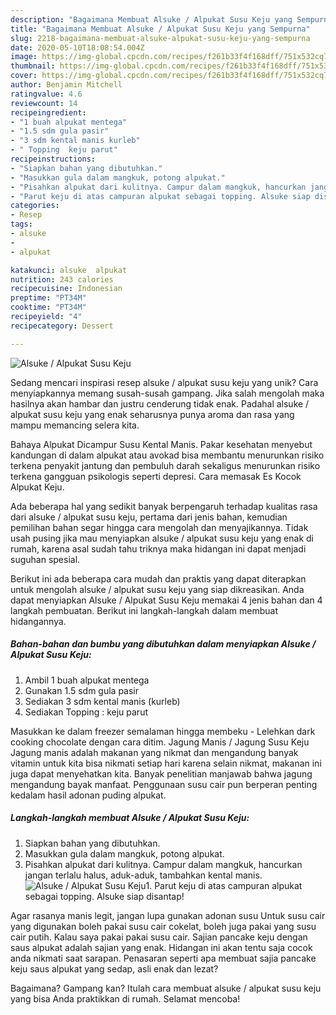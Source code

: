 ```yaml
---
description: "Bagaimana Membuat Alsuke / Alpukat Susu Keju yang Sempurna"
title: "Bagaimana Membuat Alsuke / Alpukat Susu Keju yang Sempurna"
slug: 2218-bagaimana-membuat-alsuke-alpukat-susu-keju-yang-sempurna
date: 2020-05-10T18:08:54.004Z
image: https://img-global.cpcdn.com/recipes/f261b33f4f168dff/751x532cq70/alsuke-alpukat-susu-keju-foto-resep-utama.jpg
thumbnail: https://img-global.cpcdn.com/recipes/f261b33f4f168dff/751x532cq70/alsuke-alpukat-susu-keju-foto-resep-utama.jpg
cover: https://img-global.cpcdn.com/recipes/f261b33f4f168dff/751x532cq70/alsuke-alpukat-susu-keju-foto-resep-utama.jpg
author: Benjamin Mitchell
ratingvalue: 4.6
reviewcount: 14
recipeingredient:
- "1 buah alpukat mentega"
- "1.5 sdm gula pasir"
- "3 sdm kental manis kurleb"
- " Topping  keju parut"
recipeinstructions:
- "Siapkan bahan yang dibutuhkan."
- "Masukkan gula dalam mangkuk, potong alpukat."
- "Pisahkan alpukat dari kulitnya. Campur dalam mangkuk, hancurkan jangan terlalu halus, aduk-aduk, tambahkan kental manis."
- "Parut keju di atas campuran alpukat sebagai topping. Alsuke siap disantap!"
categories:
- Resep
tags:
- alsuke
- 
- alpukat

katakunci: alsuke  alpukat 
nutrition: 243 calories
recipecuisine: Indonesian
preptime: "PT34M"
cooktime: "PT34M"
recipeyield: "4"
recipecategory: Dessert

---
```



![Alsuke / Alpukat Susu Keju](https://img-global.cpcdn.com/recipes/f261b33f4f168dff/751x532cq70/alsuke-alpukat-susu-keju-foto-resep-utama.jpg)

Sedang mencari inspirasi resep alsuke / alpukat susu keju yang unik? Cara menyiapkannya memang susah-susah gampang. Jika salah mengolah maka hasilnya akan hambar dan justru cenderung tidak enak. Padahal alsuke / alpukat susu keju yang enak seharusnya punya aroma dan rasa yang mampu memancing selera kita.

Bahaya Alpukat Dicampur Susu Kental Manis. Pakar kesehatan menyebut kandungan di dalam alpukat atau avokad bisa membantu menurunkan risiko terkena penyakit jantung dan pembuluh darah sekaligus menurunkan risiko terkena gangguan psikologis seperti depresi. Cara memasak Es Kocok Alpukat Keju.

Ada beberapa hal yang sedikit banyak berpengaruh terhadap kualitas rasa dari alsuke / alpukat susu keju, pertama dari jenis bahan, kemudian pemilihan bahan segar hingga cara mengolah dan menyajikannya. Tidak usah pusing jika mau menyiapkan alsuke / alpukat susu keju yang enak di rumah, karena asal sudah tahu triknya maka hidangan ini dapat menjadi suguhan spesial.


Berikut ini ada beberapa cara mudah dan praktis yang dapat diterapkan untuk mengolah alsuke / alpukat susu keju yang siap dikreasikan. Anda dapat menyiapkan Alsuke / Alpukat Susu Keju memakai 4 jenis bahan dan 4 langkah pembuatan. Berikut ini langkah-langkah dalam membuat hidangannya.

<!--inarticleads1-->

##### Bahan-bahan dan bumbu yang dibutuhkan dalam menyiapkan Alsuke / Alpukat Susu Keju:

1. Ambil 1 buah alpukat mentega
1. Gunakan 1.5 sdm gula pasir
1. Sediakan 3 sdm kental manis (kurleb)
1. Sediakan  Topping : keju parut


Masukkan ke dalam freezer semalaman hingga membeku - Lelehkan dark cooking chocolate dengan cara ditim. Jagung Manis / Jagung Susu Keju Jagung manis adalah makanan yang nikmat dan mengandung banyak vitamin untuk kita bisa nikmati setiap hari karena selain nikmat, makanan ini juga dapat menyehatkan kita. Banyak penelitian manjawab bahwa jagung mengandung bayak manfaat. Penggunaan susu cair pun berperan penting kedalam hasil adonan puding alpukat. 

<!--inarticleads2-->

##### Langkah-langkah membuat Alsuke / Alpukat Susu Keju:

1. Siapkan bahan yang dibutuhkan.
1. Masukkan gula dalam mangkuk, potong alpukat.
1. Pisahkan alpukat dari kulitnya. Campur dalam mangkuk, hancurkan jangan terlalu halus, aduk-aduk, tambahkan kental manis.
<img src="//assets-global.cpcdn.com/assets/icons/button_play-2c75c40dde080a61004c1f40b05d8f140eaff45d7e9e6481dc71c63d2e7c4909.png" alt="Alsuke / Alpukat Susu Keju">1. Parut keju di atas campuran alpukat sebagai topping. Alsuke siap disantap!


Agar rasanya manis legit, jangan lupa gunakan adonan susu Untuk susu cair yang digunakan boleh pakai susu cair cokelat, boleh juga pakai yang susu cair putih. Kalau saya pakai pakai susu cair. Sajian pancake keju dengan saus alpukat adalah sajian yang enak. Hidangan ini akan tentu saja cocok anda nikmati saat sarapan. Penasaran seperti apa membuat sajia pancake keju saus alpukat yang sedap, asli enak dan lezat? 

Bagaimana? Gampang kan? Itulah cara membuat alsuke / alpukat susu keju yang bisa Anda praktikkan di rumah. Selamat mencoba!
